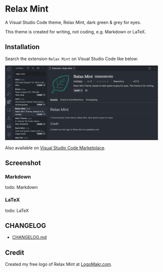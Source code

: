 # Relax Mint

A Visual Studio Code theme, Relax Mint, dark green & grey for eyes.

This theme is created for writing, not coding, e.g. Markdown or LaTeX.

## Installation

Search the extension `Relax Mint` on Visual Studio Code like below:

![installation](./img/installation.png)

Also available on [Visual Studio Code Marketplace](https://marketplace.visualstudio.com/items?itemName=nukopy.relax-mint).

## Screenshot

### Markdown

todo: Markdown

### LaTeX

todo: LaTeX

## CHANGELOG

- [CHANGELOG.md](https://github.com/nukopy/relax-mint-vscode-theme/blob/master/CHANGELOG.md)

## Credit

Created my free logo of Relax Mint at [LogoMakr.com](https://logomakr.com/).
